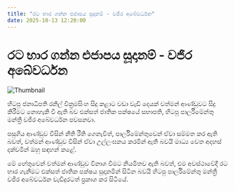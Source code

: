 ```yaml
---
title: "රට භාර ගන්න එජාපය සූදානම් - වජිර අබේවර්ධන"
date: 2025-10-13 12:20:00
---
```


# රට භාර ගන්න එජාපය සූදානම් - වජිර අබේවර්ධන

![Thumbnail](https://helakuru.sgp1.cdn.digitaloceanspaces.com/esana/images/lib/wajira-abewardhana-media-new.jpg)

හිටපු ජනාධිපති රනිල් වික්‍රමසිංහ සිදු කළාට වඩා වැඩි දෙයක් වත්මන් ආණ්ඩුවට සිදු කිරීමට නොහැකි වී ඇති බව එක්සත් ජාතික පක්ෂයේ සභාපති, හිටපු පාර්ලිමේන්තු මන්ත්‍රී වජිර අබේවර්ධන පවසනවා.

පසුගිය ආණ්ඩුව විසින් නීති රීති ගෙනැවිත්, පාර්ලිමේන්තුවෙන් ඒවා සම්මත කර ඇති බවත්, වත්මන් ආණ්ඩුව විසින් ඒවා උල්ලංඝනය කරමින් ඇති බවයි මාධ්‍ය වෙත අදහස් දක්වමින් ඔහු සඳහන් කළේ.

මේ හේතුවෙන් වත්මන් ආණ්ඩුව විනාශ වීමට නියමිතව ඇති බවත්, එම අවස්ථාවේදී රට භාර ගැනීමට එක්සත් ජාතික පක්ෂය සූදානමින් සිටින බවයි හිටපු පාර්ලිමේන්තු මන්ත්‍රී වජිර අබේවර්ධන වැඩිදුරටත් ප්‍රකාශ කර සිටියේ.

